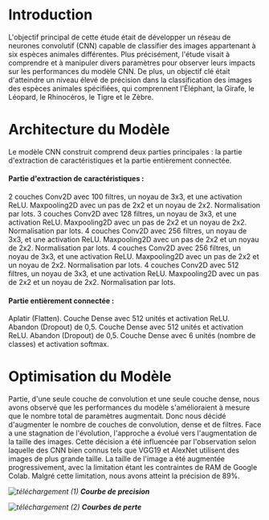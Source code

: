 # Introduction
L'objectif principal de cette étude était de développer un réseau de neurones convolutif (CNN) capable de classifier des images appartenant à six espèces animales différentes. Plus précisément, l'étude visait à comprendre et à manipuler divers paramètres pour observer leurs impacts sur les performances du modèle CNN. De plus, un objectif clé était d'atteindre un niveau élevé de précision dans la classification des images des espèces animales spécifiées, qui comprennent l'Éléphant, la Girafe, le Léopard, le Rhinocéros, le Tigre et le Zèbre.

# Architecture du Modèle

Le modèle CNN construit comprend deux parties principales : la partie d'extraction de caractéristiques et la partie entièrement connectée.

#### Partie d'extraction de caractéristiques :

2 couches Conv2D avec 100 filtres, un noyau de 3x3, et une activation ReLU.
Maxpooling2D avec un pas de 2x2 et un noyau de 2x2.
Normalisation par lots.
3 couches Conv2D avec 128 filtres, un noyau de 3x3, et une activation ReLU.
Maxpooling2D avec un pas de 2x2 et un noyau de 2x2.
Normalisation par lots.
4 couches Conv2D avec 256 filtres, un noyau de 3x3, et une activation ReLU.
Maxpooling2D avec un pas de 2x2 et un noyau de 2x2.
Normalisation par lots.
4 couches Conv2D avec 256 filtres, un noyau de 3x3, et une activation ReLU.
Maxpooling2D avec un pas de 2x2 et un noyau de 2x2.
Normalisation par lots.
4 couches Conv2D avec 512 filtres, un noyau de 3x3, et une activation ReLU.
Maxpooling2D avec un pas de 2x2 et un noyau de 2x2.
Normalisation par lots.

#### Partie entièrement connectée :

Aplatir (Flatten).
Couche Dense avec 512 unités et activation ReLU.
Abandon (Dropout) de 0,5.
Couche Dense avec 512 unités et activation ReLU.
Abandon (Dropout) de 0,5.
Couche Dense avec 6 unités (nombre de classes) et activation softmax.

# Optimisation du Modèle
Partie, d'une seule couche de convolution et une seule couche dense, nous avons observé que les performances du modèle s'amélioraient à mesure que le nombre total de paramètres augmentait. Donc nous décidé d'augmenter le nombre de couches de convolution, dense et de filtres. Face a une stagnation de l'évolution, l'approche a évolué vers l'augmentation de la taille des images. Cette décision a été influencée par l'observation selon laquelle des CNN bien connus tels que VGG19 et AlexNet utilisent des images de plus grande taille. La taille de l'image a été augmentée progressivement, avec la limitation étant les contraintes de RAM de Google Colab. Malgré cette limitation, nous avons atteint la précision de 89%.

_![téléchargement (1)](https://github.com/MamoudouSD/My_IA_project/assets/98142692/658c47f0-4b3d-4df4-8953-e2328f9b284d)_
_**Courbe de precision**_

_![téléchargement (2)](https://github.com/MamoudouSD/My_IA_project/assets/98142692/32efbe84-f50d-4875-9c70-fac6a701e607)_
_**Courbes de perte**_
